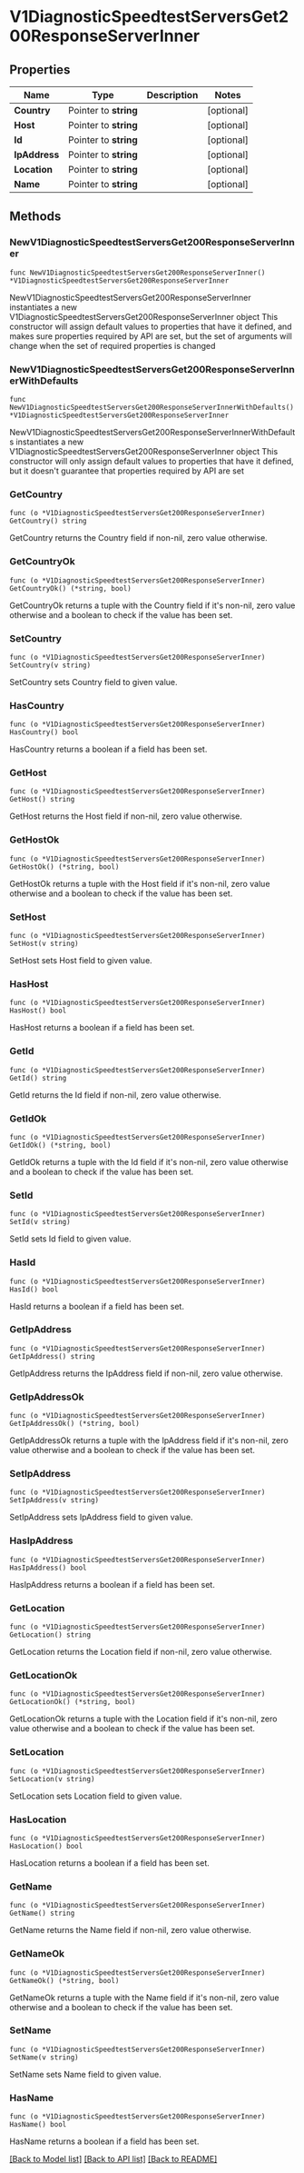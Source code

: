 # V1DiagnosticSpeedtestServersGet200ResponseServerInner

## Properties

Name | Type | Description | Notes
------------ | ------------- | ------------- | -------------
**Country** | Pointer to **string** |  | [optional] 
**Host** | Pointer to **string** |  | [optional] 
**Id** | Pointer to **string** |  | [optional] 
**IpAddress** | Pointer to **string** |  | [optional] 
**Location** | Pointer to **string** |  | [optional] 
**Name** | Pointer to **string** |  | [optional] 

## Methods

### NewV1DiagnosticSpeedtestServersGet200ResponseServerInner

`func NewV1DiagnosticSpeedtestServersGet200ResponseServerInner() *V1DiagnosticSpeedtestServersGet200ResponseServerInner`

NewV1DiagnosticSpeedtestServersGet200ResponseServerInner instantiates a new V1DiagnosticSpeedtestServersGet200ResponseServerInner object
This constructor will assign default values to properties that have it defined,
and makes sure properties required by API are set, but the set of arguments
will change when the set of required properties is changed

### NewV1DiagnosticSpeedtestServersGet200ResponseServerInnerWithDefaults

`func NewV1DiagnosticSpeedtestServersGet200ResponseServerInnerWithDefaults() *V1DiagnosticSpeedtestServersGet200ResponseServerInner`

NewV1DiagnosticSpeedtestServersGet200ResponseServerInnerWithDefaults instantiates a new V1DiagnosticSpeedtestServersGet200ResponseServerInner object
This constructor will only assign default values to properties that have it defined,
but it doesn't guarantee that properties required by API are set

### GetCountry

`func (o *V1DiagnosticSpeedtestServersGet200ResponseServerInner) GetCountry() string`

GetCountry returns the Country field if non-nil, zero value otherwise.

### GetCountryOk

`func (o *V1DiagnosticSpeedtestServersGet200ResponseServerInner) GetCountryOk() (*string, bool)`

GetCountryOk returns a tuple with the Country field if it's non-nil, zero value otherwise
and a boolean to check if the value has been set.

### SetCountry

`func (o *V1DiagnosticSpeedtestServersGet200ResponseServerInner) SetCountry(v string)`

SetCountry sets Country field to given value.

### HasCountry

`func (o *V1DiagnosticSpeedtestServersGet200ResponseServerInner) HasCountry() bool`

HasCountry returns a boolean if a field has been set.

### GetHost

`func (o *V1DiagnosticSpeedtestServersGet200ResponseServerInner) GetHost() string`

GetHost returns the Host field if non-nil, zero value otherwise.

### GetHostOk

`func (o *V1DiagnosticSpeedtestServersGet200ResponseServerInner) GetHostOk() (*string, bool)`

GetHostOk returns a tuple with the Host field if it's non-nil, zero value otherwise
and a boolean to check if the value has been set.

### SetHost

`func (o *V1DiagnosticSpeedtestServersGet200ResponseServerInner) SetHost(v string)`

SetHost sets Host field to given value.

### HasHost

`func (o *V1DiagnosticSpeedtestServersGet200ResponseServerInner) HasHost() bool`

HasHost returns a boolean if a field has been set.

### GetId

`func (o *V1DiagnosticSpeedtestServersGet200ResponseServerInner) GetId() string`

GetId returns the Id field if non-nil, zero value otherwise.

### GetIdOk

`func (o *V1DiagnosticSpeedtestServersGet200ResponseServerInner) GetIdOk() (*string, bool)`

GetIdOk returns a tuple with the Id field if it's non-nil, zero value otherwise
and a boolean to check if the value has been set.

### SetId

`func (o *V1DiagnosticSpeedtestServersGet200ResponseServerInner) SetId(v string)`

SetId sets Id field to given value.

### HasId

`func (o *V1DiagnosticSpeedtestServersGet200ResponseServerInner) HasId() bool`

HasId returns a boolean if a field has been set.

### GetIpAddress

`func (o *V1DiagnosticSpeedtestServersGet200ResponseServerInner) GetIpAddress() string`

GetIpAddress returns the IpAddress field if non-nil, zero value otherwise.

### GetIpAddressOk

`func (o *V1DiagnosticSpeedtestServersGet200ResponseServerInner) GetIpAddressOk() (*string, bool)`

GetIpAddressOk returns a tuple with the IpAddress field if it's non-nil, zero value otherwise
and a boolean to check if the value has been set.

### SetIpAddress

`func (o *V1DiagnosticSpeedtestServersGet200ResponseServerInner) SetIpAddress(v string)`

SetIpAddress sets IpAddress field to given value.

### HasIpAddress

`func (o *V1DiagnosticSpeedtestServersGet200ResponseServerInner) HasIpAddress() bool`

HasIpAddress returns a boolean if a field has been set.

### GetLocation

`func (o *V1DiagnosticSpeedtestServersGet200ResponseServerInner) GetLocation() string`

GetLocation returns the Location field if non-nil, zero value otherwise.

### GetLocationOk

`func (o *V1DiagnosticSpeedtestServersGet200ResponseServerInner) GetLocationOk() (*string, bool)`

GetLocationOk returns a tuple with the Location field if it's non-nil, zero value otherwise
and a boolean to check if the value has been set.

### SetLocation

`func (o *V1DiagnosticSpeedtestServersGet200ResponseServerInner) SetLocation(v string)`

SetLocation sets Location field to given value.

### HasLocation

`func (o *V1DiagnosticSpeedtestServersGet200ResponseServerInner) HasLocation() bool`

HasLocation returns a boolean if a field has been set.

### GetName

`func (o *V1DiagnosticSpeedtestServersGet200ResponseServerInner) GetName() string`

GetName returns the Name field if non-nil, zero value otherwise.

### GetNameOk

`func (o *V1DiagnosticSpeedtestServersGet200ResponseServerInner) GetNameOk() (*string, bool)`

GetNameOk returns a tuple with the Name field if it's non-nil, zero value otherwise
and a boolean to check if the value has been set.

### SetName

`func (o *V1DiagnosticSpeedtestServersGet200ResponseServerInner) SetName(v string)`

SetName sets Name field to given value.

### HasName

`func (o *V1DiagnosticSpeedtestServersGet200ResponseServerInner) HasName() bool`

HasName returns a boolean if a field has been set.


[[Back to Model list]](../README.md#documentation-for-models) [[Back to API list]](../README.md#documentation-for-api-endpoints) [[Back to README]](../README.md)


